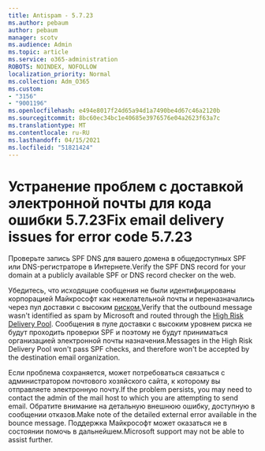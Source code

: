 ```yaml
---
title: Antispam - 5.7.23
ms.author: pebaum
author: pebaum
manager: scotv
ms.audience: Admin
ms.topic: article
ms.service: o365-administration
ROBOTS: NOINDEX, NOFOLLOW
localization_priority: Normal
ms.collection: Adm_O365
ms.custom:
- "3156"
- "9001196"
ms.openlocfilehash: e494e8017f24d65a94d1a7490be4d67c46a2120b
ms.sourcegitcommit: 8bc60ec34bc1e40685e3976576e04a2623f63a7c
ms.translationtype: MT
ms.contentlocale: ru-RU
ms.lasthandoff: 04/15/2021
ms.locfileid: "51821424"
---
```

# <a name="fix-email-delivery-issues-for-error-code-5723"></a><span data-ttu-id="80e2e-102">Устранение проблем с доставкой электронной почты для кода ошибки 5.7.23</span><span class="sxs-lookup"><span data-stu-id="80e2e-102">Fix email delivery issues for error code 5.7.23</span></span>

<span data-ttu-id="80e2e-103">Проверьте запись SPF DNS для вашего домена в общедоступных SPF или DNS-регистраторе в Интернете.</span><span class="sxs-lookup"><span data-stu-id="80e2e-103">Verify the SPF DNS record for your domain at a publicly available SPF or DNS record checker on the web.</span></span>

<span data-ttu-id="80e2e-104">Убедитесь, что исходящие сообщения не были идентифицированы корпорацией Майкрософт как нежелательной почты и переназначались через пул доставки с высоким [риском.](https://docs.microsoft.com/microsoft-365/security/office-365-security/high-risk-delivery-pool-for-outbound-messages)</span><span class="sxs-lookup"><span data-stu-id="80e2e-104">Verify that the outbound message wasn't identified as spam by Microsoft and routed through the [High Risk Delivery Pool](https://docs.microsoft.com/microsoft-365/security/office-365-security/high-risk-delivery-pool-for-outbound-messages).</span></span> <span data-ttu-id="80e2e-105">Сообщения в пуле доставки с высоким уровнем риска не будут проходить проверки SPF и поэтому не будут приниматься организацией электронной почты назначения.</span><span class="sxs-lookup"><span data-stu-id="80e2e-105">Messages in the High Risk Delivery Pool won't pass SPF checks, and therefore won't be accepted by the destination email organization.</span></span>

<span data-ttu-id="80e2e-106">Если проблема сохраняется, может потребоваться связаться с администратором почтового хозяйского сайта, к которому вы отправляете электронную почту.</span><span class="sxs-lookup"><span data-stu-id="80e2e-106">If the problem persists, you may need to contact the admin of the mail host to which you are attempting to send email.</span></span> <span data-ttu-id="80e2e-107">Обратите внимание на детальную внешнюю ошибку, доступную в сообщении отказов.</span><span class="sxs-lookup"><span data-stu-id="80e2e-107">Make note of the detailed external error available in the bounce message.</span></span> <span data-ttu-id="80e2e-108">Поддержка Майкрософт может оказаться не в состоянии помочь в дальнейшем.</span><span class="sxs-lookup"><span data-stu-id="80e2e-108">Microsoft support may not be able to assist further.</span></span>
